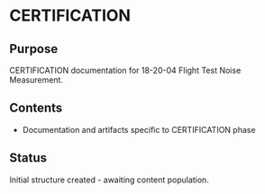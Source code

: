 # CERTIFICATION

## Purpose
CERTIFICATION documentation for 18-20-04 Flight Test Noise Measurement.

## Contents
- Documentation and artifacts specific to CERTIFICATION phase

## Status
Initial structure created - awaiting content population.
